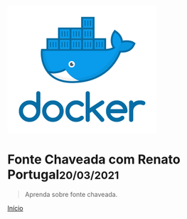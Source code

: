 ![logo](img/logo.png)

# Fonte Chaveada com Renato Portugal<small>20/03/2021</small>

> Aprenda sobre fonte chaveada.

[Início](#Fonte_Chaveada)